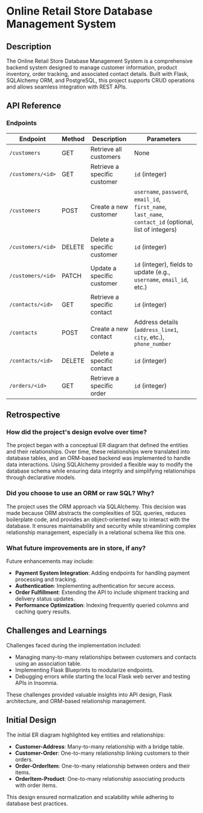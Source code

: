 # Online Retail Store Database Management System

## Description
The Online Retail Store Database Management System is a comprehensive backend system designed to manage customer information, product inventory, order tracking, and associated contact details. Built with Flask, SQLAlchemy ORM, and PostgreSQL, this project supports CRUD operations and allows seamless integration with REST APIs.

## API Reference

### Endpoints

| Endpoint                | Method | Description                       | Parameters                                                                                               |
|-------------------------|--------|-----------------------------------|---------------------------------------------------------------------------------------------------------|
| `/customers`            | GET    | Retrieve all customers            | None                                                                                                    |
| `/customers/<id>`       | GET    | Retrieve a specific customer      | `id` (integer)                                                                                          |
| `/customers`            | POST   | Create a new customer             | `username`, `password`, `email_id`, `first_name`, `last_name`, `contact_id` (optional, list of integers)|
| `/customers/<id>`       | DELETE | Delete a specific customer        | `id` (integer)                                                                                          |
| `/customers/<id>`       | PATCH  | Update a specific customer        | `id` (integer), fields to update (e.g., `username`, `email_id`, etc.)                                   |
| `/contacts/<id>`        | GET    | Retrieve a specific contact       | `id` (integer)                                                                                          |
| `/contacts`             | POST   | Create a new contact              | Address details (`address_line1`, `city`, etc.), `phone_number`                                         |
| `/contacts/<id>`        | DELETE | Delete a specific contact         | `id` (integer)                                                                                          |
| `/orders/<id>`          | GET    | Retrieve a specific order         | `id` (integer)                                                                                          |

## Retrospective

### How did the project's design evolve over time?
The project began with a conceptual ER diagram that defined the entities and their relationships. Over time, these relationships were translated into database tables, and an ORM-based backend was implemented to handle data interactions. Using SQLAlchemy provided a flexible way to modify the database schema while ensuring data integrity and simplifying relationships through declarative models.

### Did you choose to use an ORM or raw SQL? Why?
The project uses the ORM approach via SQLAlchemy. This decision was made because ORM abstracts the complexities of SQL queries, reduces boilerplate code, and provides an object-oriented way to interact with the database. It ensures maintainability and security while streamlining complex relationship management, especially in a relational schema like this one.

### What future improvements are in store, if any?
Future enhancements may include:
- **Payment System Integration**: Adding endpoints for handling payment processing and tracking.
- **Authentication**: Implementing  authentication for secure access.
- **Order Fulfillment**: Extending the API to include shipment tracking and delivery status updates.
- **Performance Optimization**: Indexing frequently queried columns and caching query results.

## Challenges and Learnings
Challenges faced during the implementation included:
- Managing many-to-many relationships between customers and contacts using an association table.
- Implementing Flask Blueprints to modularize endpoints.
- Debugging errors while starting the local Flask web server and testing APIs in Insomnia.

These challenges provided valuable insights into API design, Flask architecture, and ORM-based relationship management. 

## Initial Design

The initial ER diagram highlighted key entities and relationships:
- **Customer-Address**: Many-to-many relationship with a bridge table.
- **Customer-Order**: One-to-many relationship linking customers to their orders.
- **Order-OrderItem**: One-to-many relationship between orders and their items.
- **OrderItem-Product**: One-to-many relationship associating products with order items.

This design ensured normalization and scalability while adhering to database best practices.
